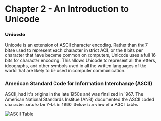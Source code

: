 # Chapter 2 - An Introduction to Unicode

### Unicode
Unicode is an extension of ASCII character encoding. Rather than the 7 bitse used to represent each character in strict ACII,
or the 8 bits per character that have become common on computers, Unicode uses a full 16 bits for character encoding. This
allows Unicode to represent all the letters, ideographs, and other symbols used in all the written languages of the world
that are likely to be used in computer communication.

### American Standard Code for Information Interchange (ASCII)
ASCII, had it's origins in the late 1950s and was finalized in 1967. The American National Standards Institue (ANSI) documented
the ASCII coded character sets to be 7-bit in 1986. Below is a view of a ASCII table:

![ASCII Table](https://i.imgur.com/Xn6pBU9.gif)
